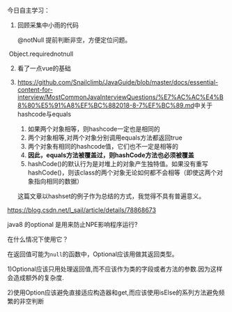 今日自主学习：

1.  回顾采集中小雨的代码

 	@notNull			提前判断非空，方便定位问题。

​	Object.requirednotnull

2.  看了一点vue的基础

3.  <https://github.com/Snailclimb/JavaGuide/blob/master/docs/essential-content-for-interview/MostCommonJavaInterviewQuestions/%E7%AC%AC%E4%B8%80%E5%91%A8%EF%BC%882018-8-7%EF%BC%89.md>中关于hashcode与equals

    1.  如果两个对象相等，则hashcode一定也是相同的
    2.  两个对象相等,对两个对象分别调用equals方法都返回true
    3.  两个对象有相同的hashcode值，它们也不一定是相等的
    4.  **因此，equals方法被覆盖过，则hashCode方法也必须被覆盖**
    5.  hashCode()的默认行为是对堆上的对象产生独特值。如果没有重写hashCode()，则该class的两个对象无论如何都不会相等（即使这两个对象指向相同的数据）

    这篇文章以hashset的例子作为总结的方式，我觉得不具有普遍意义。



<https://blog.csdn.net/l_sail/article/details/78868673>

java8 的optional 是用来防止NPE影响程序运行?

在什么情况下使用它？

在返回值可能为`null`的函数中，Optional应该用做其返回类型。

1)Optional应该只用处理返回值,而不应该作为类的字段或者方法的参数.因为这样会造成额外的复杂度.

2)使用Option应该避免直接适应构造器和get,而应该使用isElse的系列方法避免频繁的非空判断